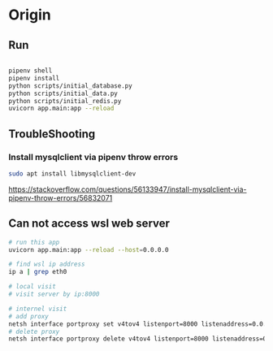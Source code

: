 # Origin

## Run

```bash

pipenv shell
pipenv install
python scripts/initial_database.py
python scripts/initial_data.py
python scripts/initial_redis.py
uvicorn app.main:app --reload

```


## TroubleShooting

### Install mysqlclient via pipenv throw errors

```bash
sudo apt install libmysqlclient-dev
```
<https://stackoverflow.com/questions/56133947/install-mysqlclient-via-pipenv-throw-errors/56832071>


## Can not access wsl web server


```bash
# run this app
uvicorn app.main:app --reload --host=0.0.0.0

# find wsl ip address
ip a | grep eth0

# local visit
# visit server by ip:8000

# internel visit
# add proxy
netsh interface portproxy set v4tov4 listenport=8000 listenaddress=0.0.0.0 connectport=8000 connectaddress=192.168.250.199
# delete proxy
netsh interface portproxy delete v4tov4 listenport=8000 listenaddress=0.0.0.0
```
